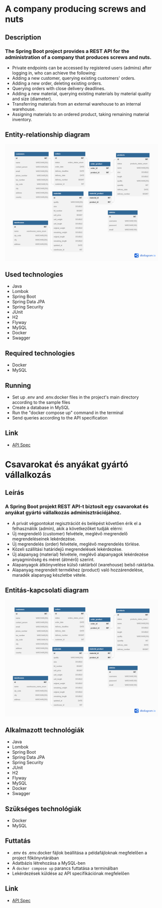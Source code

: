 # A company producing screws and nuts

## Description

### The Spring Boot project provides a REST API for the administration of a company that produces screws and nuts.

* Private endpoints can be accessed by registered users (admins) after logging in, who can achieve the following:
* Adding a new customer, querying existing customers' orders.
* Adding a new order, deleting existing orders.
* Querying orders with close delivery deadlines.
* Adding a new material, querying existing materials by material quality and size (diameter).
* Transferring materials from an external warehouse to an internal warehouse.
* Assigning materials to an ordered product, taking remaining material inventory.

## Entity-relationship diagram

![uml_digram_white](src/main/resources/static/ERDiagram.png)

## Used technologies
* Java
* Lombok
* Spring Boot
* Spring Data JPA
* Spring Security
* JUnit
* H2
* Flyway
* MySQL
* Docker
* Swagger

## Required technologies
* Docker
* MySQL

## Running
* Set up .env and .env.docker files in the project's main directory according to the sample files
* Create a database in MySQL
* Run the "docker compose up" command in the terminal
* Send queries according to the API specification

## Link
* [API Spec](http://localhost:8080/swagger-ui/index.html)

##

# Csavarokat és anyákat gyártó vállalkozás

## Leírás

### A Spring Boot projekt REST API-t biztosít egy csavarokat és anyákat gyártó vállalkozás adminisztrációjához.

* A privát végpontokat regisztrációt és belépést követően érik el a felhasználók (admin), akik a következőket tudják elérni:
* Új megrendelő (customer) felvétele, meglévő megrendelő megrendeléseinek lekérdezése.
* Új megrendelés (order) felvétele, meglévő megrendelés törlése.
* Közeli szállítási határidejű megrendelések lekérdezése.
* Új alapanyag (material) felvétele, meglévő alapanyagok lekérdezése anyagminőség és méret (átmérő) szerint.
* Alapanyagok átkönyvelése külső raktárból (warehouse) belső raktárba.
* Alapanyag megrendelt termékhez (product) való hozzárendelése, maradék alapanyag készletbe vétele.

## Entitás-kapcsolati diagram

![uml_digram_white](src/main/resources/static/ERDiagram.png)

## Alkalmazott technológiák
* Java
* Lombok
* Spring Boot
* Spring Data JPA
* Spring Security
* JUnit
* H2
* Flyway
* MySQL
* Docker
* Swagger

## Szükséges technológiák
* Docker
* MySQL

## Futtatás
* .env és .env.docker fájlok beállítása a példafájloknak megfelelően a project főkönyvtárában
* Adatbázis létrehozása a MySQL-ben
* A `docker compose up` parancs futtatása a terminálban
* Lekérdezések küldése az API specifikációnak megfelelően

## Link
* [API Spec](http://localhost:8080/swagger-ui/index.html)
